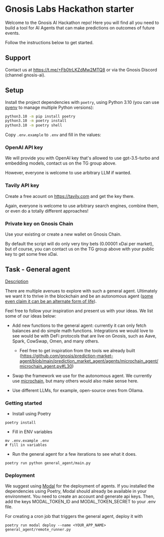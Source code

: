 
# Gnosis Labs Hackathon starter

Welcome to the Gnosis AI Hackathon repo! Here you will find all you need to build a tool for AI Agents that can make predictions on outcomes of future events.

Follow the instructions below to get started.

## Support

Contact us at https://t.me/+Fb0trLKZdMw2MTQ8 or via the Gnosis Discord (channel gnosis-ai).

## Setup

Install the project dependencies with `poetry`, using Python 3.10 (you can use [pyenv](https://github.com/pyenv/pyenv) to manage multiple Python versions):

```bash
python3.10 -m pip install poetry
python3.10 -m poetry install
python3.10 -m poetry shell
```

Copy `.env.example` to `.env` and fill in the values:

### OpenAI API key

We will provide you with OpenAI key that's allowed to use gpt-3.5-turbo and embedding models, contact us on the TG group above.

However, everyone is welcome to use arbitrary LLM if wanted.

### Tavily API key

Create a free acount on https://tavily.com and get the key there.

Again, everyone is welcome to use arbitrary search engines, combine them, or even do a totally different approaches!

### Private key on Gnosis Chain

Use your existing or create a new wallet on Gnosis Chain. 

By default the script will do only very tiny bets (0.00001 xDai per market), but of course, you can contact us on the TG group above with your public key to get some free xDai.

## Task - General agent

[Description](https://ethglobal.com/events/brussels/prizes/circles)

There are multiple avenues to explore with such a general agent. Ultimately we want it to thrive in the blockchain and be an autonomous agent ([some even claim it can be an alternate form of life](https://www.youtube.com/watch?v=Y4QKEJehYBg&t=6103s&ab_channel=DappConBerlin)).

Feel free to follow your inspiration and present us with your ideas. We list some of our ideas below:

- Add new functions to the general agent: currently it can only fetch balances and do simple math functions. Integrations we would love to see would be with DeFi protocols that are live on Gnosis, such as Aave, Spark, CowSwap, Omen, and many others.
  - Feel free to get inspiration from the tools we already built (https://github.com/gnosis/prediction-market-agent/blob/main/prediction_market_agent/agents/microchain_agent/microchain_agent.py#L30)

- Swap the framework we use for the autonomous agent. We currently use [microchain](https://github.com/galatolofederico/microchain), but many others would also make sense here.
- Use different LLMs, for example, open-source ones from Ollama.

### Getting started

- Install using Poetry

```commandline
poetry install
```

- Fill in ENV variables
```commandline
mv .env.example .env
# fill in variables
```

- Run the general agent for a few iterations to see what it does.

```commandline
poetry run python general_agent/main.py
```

### Deployment

We suggest using [Modal](https://modal.com) for the deployment of agents.
If you installed the dependencies using Poetry, Modal should already be available in your environment.
You need to create an account and generate api keys. Then, add the keys MODAL_TOKEN_ID and MODAL_TOKEN_SECRET to your .env file.

For creating a cron job that triggers the general agent, deploy it with
```
poetry run modal deploy --name <YOUR_APP_NAME> general_agent/remote_runner.py  
